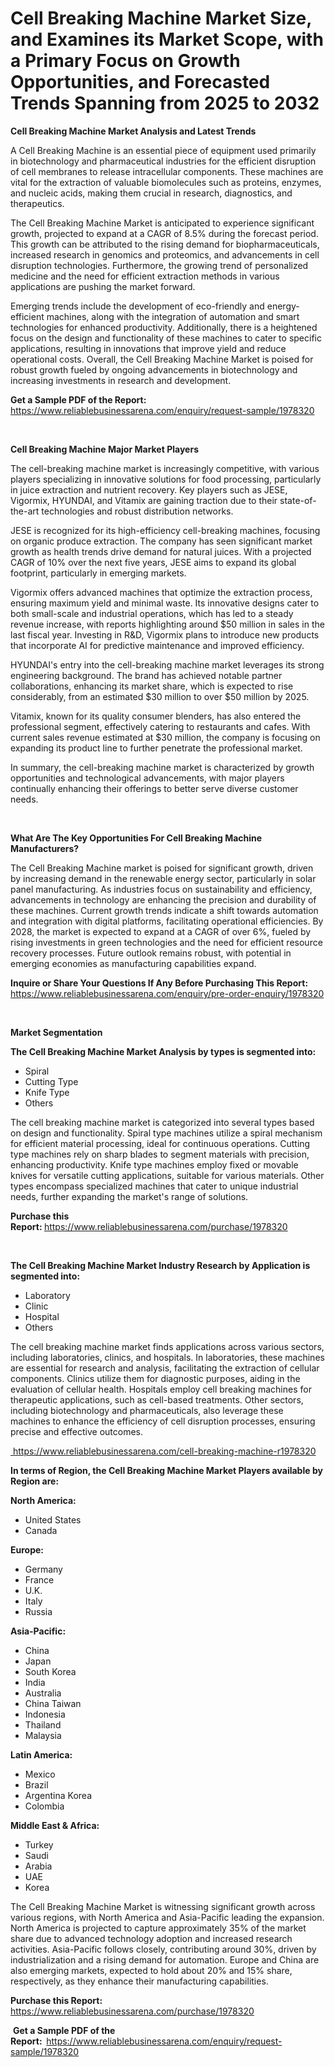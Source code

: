 <p><h1>Cell Breaking Machine Market Size, and Examines its Market Scope, with a Primary Focus on Growth Opportunities, and Forecasted Trends Spanning from 2025 to 2032</h1></p><p><strong>Cell Breaking Machine Market Analysis and Latest Trends</strong></p>
<p><p>A Cell Breaking Machine is an essential piece of equipment used primarily in biotechnology and pharmaceutical industries for the efficient disruption of cell membranes to release intracellular components. These machines are vital for the extraction of valuable biomolecules such as proteins, enzymes, and nucleic acids, making them crucial in research, diagnostics, and therapeutics.</p><p>The Cell Breaking Machine Market is anticipated to experience significant growth, projected to expand at a CAGR of 8.5% during the forecast period. This growth can be attributed to the rising demand for biopharmaceuticals, increased research in genomics and proteomics, and advancements in cell disruption technologies. Furthermore, the growing trend of personalized medicine and the need for efficient extraction methods in various applications are pushing the market forward.</p><p>Emerging trends include the development of eco-friendly and energy-efficient machines, along with the integration of automation and smart technologies for enhanced productivity. Additionally, there is a heightened focus on the design and functionality of these machines to cater to specific applications, resulting in innovations that improve yield and reduce operational costs. Overall, the Cell Breaking Machine Market is poised for robust growth fueled by ongoing advancements in biotechnology and increasing investments in research and development.</p></p>
<p><strong>Get a Sample PDF of the Report:&nbsp;</strong> <a href="https://www.reliablebusinessarena.com/enquiry/request-sample/1978320?utm_campaign=2013&utm_medium=2&utm_source=Github&utm_content=ia&utm_term=16042025&utm_id=cell-breaking-machine">https://www.reliablebusinessarena.com/enquiry/request-sample/1978320</a></p>
<p>&nbsp;</p>
<p><strong>Cell Breaking Machine Major Market Players</strong></p>
<p><p>The cell-breaking machine market is increasingly competitive, with various players specializing in innovative solutions for food processing, particularly in juice extraction and nutrient recovery. Key players such as JESE, Vigormix, HYUNDAI, and Vitamix are gaining traction due to their state-of-the-art technologies and robust distribution networks.</p><p>JESE is recognized for its high-efficiency cell-breaking machines, focusing on organic produce extraction. The company has seen significant market growth as health trends drive demand for natural juices. With a projected CAGR of 10% over the next five years, JESE aims to expand its global footprint, particularly in emerging markets.</p><p>Vigormix offers advanced machines that optimize the extraction process, ensuring maximum yield and minimal waste. Its innovative designs cater to both small-scale and industrial operations, which has led to a steady revenue increase, with reports highlighting around $50 million in sales in the last fiscal year. Investing in R&D, Vigormix plans to introduce new products that incorporate AI for predictive maintenance and improved efficiency.</p><p>HYUNDAI's entry into the cell-breaking machine market leverages its strong engineering background. The brand has achieved notable partner collaborations, enhancing its market share, which is expected to rise considerably, from an estimated $30 million to over $50 million by 2025.</p><p>Vitamix, known for its quality consumer blenders, has also entered the professional segment, effectively catering to restaurants and cafes. With current sales revenue estimated at $30 million, the company is focusing on expanding its product line to further penetrate the professional market.</p><p>In summary, the cell-breaking machine market is characterized by growth opportunities and technological advancements, with major players continually enhancing their offerings to better serve diverse customer needs.</p></p>
<p>&nbsp;</p>
<p><strong>What Are The Key Opportunities For Cell Breaking Machine Manufacturers?</strong></p>
<p><p>The Cell Breaking Machine market is poised for significant growth, driven by increasing demand in the renewable energy sector, particularly in solar panel manufacturing. As industries focus on sustainability and efficiency, advancements in technology are enhancing the precision and durability of these machines. Current growth trends indicate a shift towards automation and integration with digital platforms, facilitating operational efficiencies. By 2028, the market is expected to expand at a CAGR of over 6%, fueled by rising investments in green technologies and the need for efficient resource recovery processes. Future outlook remains robust, with potential in emerging economies as manufacturing capabilities expand.</p></p>
<p><strong>Inquire or Share Your Questions If Any Before Purchasing This Report:</strong> <a href="https://www.reliablebusinessarena.com/enquiry/pre-order-enquiry/1978320?utm_campaign=2013&utm_medium=2&utm_source=Github&utm_content=ia&utm_term=16042025&utm_id=cell-breaking-machine">https://www.reliablebusinessarena.com/enquiry/pre-order-enquiry/1978320</a></p>
<p>&nbsp;</p>
<p><strong>Market Segmentation</strong></p>
<p><strong>The Cell Breaking Machine Market Analysis by types is segmented into:</strong></p>
<p><ul><li>Spiral</li><li>Cutting Type</li><li>Knife Type</li><li>Others</li></ul></p>
<p><p>The cell breaking machine market is categorized into several types based on design and functionality. Spiral type machines utilize a spiral mechanism for efficient material processing, ideal for continuous operations. Cutting type machines rely on sharp blades to segment materials with precision, enhancing productivity. Knife type machines employ fixed or movable knives for versatile cutting applications, suitable for various materials. Other types encompass specialized machines that cater to unique industrial needs, further expanding the market's range of solutions.</p></p>
<p><strong>Purchase this Report:&nbsp;</strong><a href="https://www.reliablebusinessarena.com/purchase/1978320?utm_campaign=2013&utm_medium=2&utm_source=Github&utm_content=ia&utm_term=16042025&utm_id=cell-breaking-machine">https://www.reliablebusinessarena.com/purchase/1978320</a></p>
<p>&nbsp;</p>
<p><strong>The Cell Breaking Machine Market Industry Research by Application is segmented into:</strong></p>
<p><ul><li>Laboratory</li><li>Clinic</li><li>Hospital</li><li>Others</li></ul></p>
<p><p>The cell breaking machine market finds applications across various sectors, including laboratories, clinics, and hospitals. In laboratories, these machines are essential for research and analysis, facilitating the extraction of cellular components. Clinics utilize them for diagnostic purposes, aiding in the evaluation of cellular health. Hospitals employ cell breaking machines for therapeutic applications, such as cell-based treatments. Other sectors, including biotechnology and pharmaceuticals, also leverage these machines to enhance the efficiency of cell disruption processes, ensuring precise and effective outcomes.</p></p>
<p><a href="https://www.reliablebusinessarena.com/cell-breaking-machine-r1978320?utm_campaign=2013&utm_medium=2&utm_source=Github&utm_content=ia&utm_term=16042025&utm_id=cell-breaking-machine">&nbsp;https://www.reliablebusinessarena.com/cell-breaking-machine-r1978320</a></p>
<p><strong>In terms of Region, the Cell Breaking Machine Market Players available by Region are:</strong></p>
<p>
    <p> <strong> North America: </strong>
        <ul>
            <li>United States</li>
            <li>Canada</li>
        </ul>
        </p> 
    <p> <strong> Europe: </strong>
        <ul>
            <li>Germany</li>
            <li>France</li>
            <li>U.K.</li>
            <li>Italy</li>
            <li>Russia</li>
        </ul>
        </p> 
    <p> <strong> Asia-Pacific: </strong>
        <ul>
            <li>China</li>
            <li>Japan</li>
            <li>South Korea</li>
            <li>India</li>
            <li>Australia</li>
            <li>China Taiwan</li>
            <li>Indonesia</li>
            <li>Thailand</li>
            <li>Malaysia</li>
        </ul>
        </p> 
    <p> <strong> Latin America: </strong>
        <ul>
            <li>Mexico</li>
            <li>Brazil</li>
            <li>Argentina Korea</li>
            <li>Colombia</li>
        </ul>
        </p> 
    <p> <strong> Middle East & Africa: </strong>
        <ul>
            <li>Turkey</li>
            <li>Saudi</li>
            <li>Arabia</li>
            <li>UAE</li>
            <li>Korea</li>
        </ul>
    </p>
    </p>
<p><p>The Cell Breaking Machine Market is witnessing significant growth across various regions, with North America and Asia-Pacific leading the expansion. North America is projected to capture approximately 35% of the market share due to advanced technology adoption and increased research activities. Asia-Pacific follows closely, contributing around 30%, driven by industrialization and a rising demand for automation. Europe and China are also emerging markets, expected to hold about 20% and 15% share, respectively, as they enhance their manufacturing capabilities.</p></p>
<p><strong>Purchase this Report: </strong><a href="https://www.reliablebusinessarena.com/purchase/1978320?utm_campaign=2013&utm_medium=2&utm_source=Github&utm_content=ia&utm_term=16042025&utm_id=cell-breaking-machine">https://www.reliablebusinessarena.com/purchase/1978320</a></p>
<p>&nbsp;<strong>Get a Sample PDF of the Report:&nbsp;&nbsp;</strong><a href="https://www.reliablebusinessarena.com/enquiry/request-sample/1978320?utm_campaign=2013&utm_medium=2&utm_source=Github&utm_content=ia&utm_term=16042025&utm_id=cell-breaking-machine">https://www.reliablebusinessarena.com/enquiry/request-sample/1978320</a></p>
<p><strong></strong></p>
<p><p></p><p></p><p></p></p>